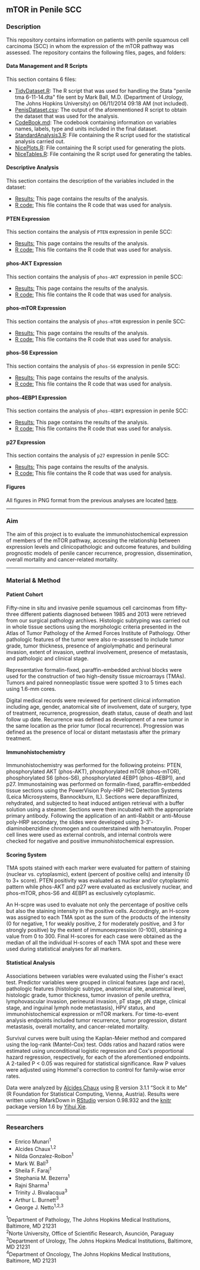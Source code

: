 ## mTOR in Penile SCC

### Description
This repository contains information on patients with penile squamous cell carcinoma (SCC) in whom the expression of the mTOR pathway was assessed. The repository contains the following files, pages, and folders:

#### Data Management and R Scripts
This section contains 6 files:

* [TidyDataset.R](https://github.com/alcideschaux/Penis_mTOR/blob/master/TidyDataset.R): The R script that was used for handling the Stata "penile tma 6-11-14.dta" file sent by Mark Ball, M.D. (Department of Urology, The Johns Hopkins University) on 06/11/2014 09:18 AM (not included).
* [PenisDataset.csv](https://github.com/alcideschaux/Penis_mTOR/blob/master/PenisDataset.csv): The output of the aforementioned R script to obtain the dataset that was used for the analysis.
* [CodeBook.md](https://github.com/alcideschaux/Penis_mTOR/blob/master/CodeBook.md): The codebook containing information on variables names, labels, type and units included in the final dataset.
* [StandardAnalysis3.R](https://github.com/alcideschaux/Penis_mTOR/blob/master/RFUN/StandardAnalysis3.R): File containing the R script used for the statistical analysis carried out.
* [NicePlots.R](https://github.com/alcideschaux/Penis_mTOR/blob/master/RFUN/NicePlots.R): File containing the R script used for generating the plots.
* [NiceTables.R](https://github.com/alcideschaux/Penis_mTOR/blob/master/RFUN/NiceTables.R): File containing the R script used for generating the tables.

#### Descriptive Analysis
This section contains the description of the variables included in the dataset:

* [Results:](https://github.com/alcideschaux/Penis_mTOR/blob/master/0_mTORpenis_Descriptive.md) This page contains the results of the analysis.
* [R code:](https://github.com/alcideschaux/Penis_mTOR/blob/master/0_mTORpenis_Descriptive.Rmd) This file contains the R code that was used for analysis.

#### PTEN Expression
This section contains the analysis of `PTEN` expression in penile SCC:

* [Results:](https://github.com/alcideschaux/Penis_mTOR/blob/master/1_mTORpenis_PTEN.md) This page contains the results of the analysis.
* [R code:](https://github.com/alcideschaux/Penis_mTOR/blob/master/1_mTORpenis_PTEN.Rmd) This file contains the R code that was used for analysis.

#### phos-AKT Expression
This section contains the analysis of `phos-AKT` expression in penile SCC:

* [Results:](https://github.com/alcideschaux/Penis_mTOR/blob/master/2_mTORpenis_AKT.md) This page contains the results of the analysis.
* [R code:](https://github.com/alcideschaux/Penis_mTOR/blob/master/2_mTORpenis_AKT.Rmd) This file contains the R code that was used for analysis.

#### phos-mTOR Expression
This section contains the analysis of `phos-mTOR` expression in penile SCC:

* [Results:](https://github.com/alcideschaux/Penis_mTOR/blob/master/3_mTORpenis_mTOR.md) This page contains the results of the analysis.
* [R code:](https://github.com/alcideschaux/Penis_mTOR/blob/master/3_mTORpenis_mTOR.Rmd) This file contains the R code that was used for analysis.

#### phos-S6 Expression
This section contains the analysis of `phos-S6` expression in penile SCC:

* [Results:](https://github.com/alcideschaux/Penis_mTOR/blob/master/4_mTORpenis_pS6.md) This page contains the results of the analysis.
* [R code:](https://github.com/alcideschaux/Penis_mTOR/blob/master/4_mTORpenis_pS6.Rmd) This file contains the R code that was used for analysis.

#### phos-4EBP1 Expression
This section contains the analysis of `phos-4EBP1` expression in penile SCC:

* [Results:](https://github.com/alcideschaux/Penis_mTOR/blob/master/5_mTORpenis_EBP1.md) This page contains the results of the analysis.
* [R code:](https://github.com/alcideschaux/Penis_mTOR/blob/master/5_mTORpenis_EBP1.Rmd) This file contains the R code that was used for analysis.

#### p27 Expression
This section contains the analysis of `p27` expression in penile SCC:

* [Results:](https://github.com/alcideschaux/Penis_mTOR/blob/master/6_mTORpenis_p27.md) This page contains the results of the analysis.
* [R code:](https://github.com/alcideschaux/Penis_mTOR/blob/master/6_mTORpenis_p27.Rmd) This file contains the R code that was used for analysis.

#### Figures
All figures in PNG format from the previous analyses are located [here](https://github.com/alcideschaux/Penis_mTOR/blob/master/figure).

***

### Aim
The aim of this project is to evaluate the immunohistochemical expression of members of the mTOR pathway, accessing the relationship between expression levels and clinicopathologic and outcome features, and building prognostic models of penile cancer recurrence, progression, dissemination, overall mortality and cancer-related mortality.

***

### Material & Method
#### Patient Cohort
Fifty-nine in situ and invasive penile squamous cell carcinomas from fifty-three different patients diagnosed between 1985 and 2013 were retrieved from our surgical pathology archives. Histologic subtyping was carried out in whole tissue sections using the morphologic criteria presented in the Atlas of Tumor Pathology of the Armed Forces Institute of Pathology. Other pathologic features of the tumor were also re-assessed to include tumor grade, tumor thickness, presence of angiolymphatic and perineural invasion, extent of invasion, urethral involvement, presence of metastasis, and pathologic and clinical stage.

Representative formalin-fixed, paraffin-embedded archival blocks were used for the construction of two high-density tissue microarrays (TMAs). Tumors and paired nonneoplastic tissue were spotted 3 to 5 times each using 1.6-mm cores.

Digital medical records were reviewed for pertinent clinical information including age, gender, anatomical site of involvement, date of surgery, type of treatment, recurrence, progression, death status, cause of death and last follow up date. Recurrence was defined as development of a new tumor in the same location as the prior tumor (local recurrence). Progression was defined as the presence of local or distant metastasis after the primary treatment.

#### Immunohistochemistry
Immunohistochemistry was performed for the following proteins: PTEN, phosphorylated AKT (phos-AKT), phosphorylated mTOR (phos-mTOR), phosphorylated S6 (phos-S6), phosphorylated 4EBP1 (phos-4EBP1), and p27.  Immunostaining was performed on formalin-fixed, paraffin-embedded tissue sections using the PowerVision Poly-HRP IHC Detection Systems (Leica Microsystems, Bannockburn, IL). Sections were deparaffinized, rehydrated, and subjected to heat induced antigen retrieval with a buffer solution using a steamer. Sections were then incubated with the appropriate primary antibody. Following the application of an anti-Rabbit or anti-Mouse poly-HRP secondary, the slides were developed using 3-3'-diaminobenzidine chromogen and counterstained with hematoxylin. Proper cell lines were used as external controls, and internal controls were checked for negative and positive immunohistochemical expression.

#### Scoring System
TMA spots stained with each marker were evaluated for pattern of staining (nuclear vs. cytoplasmic), extent (percent of positive cells) and intensity (0 to 3+ score). PTEN positivity was evaluated as nuclear and/or cytoplasmic pattern while phos-AKT and p27 were evaluated as exclusively nuclear, and phos-mTOR, phos-S6 and 4EBP1 as exclusively cytoplasmic.

An H-scpre was used to evaluate not only the percentage of positive cells but also the staining intensity in the positive cells. Accordingly, an H-score was assigned to each TMA spot as the sum of the products of the intensity (0 for negative, 1 for weakly positive, 2 for moderately positive, and 3 for strongly positive) by the extent of immunoexpression (0-100), obtaining a value from 0 to 300. Final H-scores for each case were obtained as the median of all the individual H-scores of each TMA spot and these were used during statistical analyses for all markers.

#### Statistical Analysis
Associations between variables were evaluated using the Fisher's exact test. Predictor variables were grouped in clinical features (age and race), pathologic features (histologic subtype, anatomical site, anatomical level, histologic grade, tumor thickness, tumor invasion of penile urethra, lymphovascular invasion, perineural invasion, pT stage, pN stage, clinical stage, and inguinal lymph node metastasis), HPV status, and immunohistochemical expression or mTOR markers. For time-to-event analysis endpoints included tumor recurrence, tumor progression, distant metastasis, overall mortality, and cancer-related mortality.

Survival curves were built using the Kaplan-Meier method and compared using the log-rank (Mantel-Cox) test. Odds ratios and hazard ratios were estimated using unconditional logistic regression and Cox's proportional hazard regression, respectively, for each of the aforementioned endpoints. A 2-tailed P < 0.05 was required for statistical significance. Raw P values were adjusted using Hommel's correction to control for family-wise error rates.

Data were analyzed by [Alcides Chaux](https://github.com/alcideschaux) using [R](http://www.r-project.org) version 3.1.1 “Sock it to Me” (R Foundation for Statistical Computing, Vienna, Austria). Results were written using RMarkDown in [RStudio](http://www.rstudio.com) version 0.98.932 and the [knitr](http://cran.r-project.org/web/packages/knitr/index.html) package version 1.6 by [Yihui Xie](http://yihui.name/knitr). 

***

### Researchers
* Enrico Munari<sup>1</sup>
* Alcides Chaux<sup>1,2</sup>
* Nilda Gonzalez-Roibon<sup>1</sup>
* Mark W. Ball<sup>3</sup>
* Sheila F. Faraj<sup>1</sup>
* Stephania M. Bezerra<sup>1</sup>
* Rajni Sharma<sup>1</sup>
* Trinity J. Bivalacqua<sup>3</sup>
* Arthur L. Burnett<sup>3</sup>
* George J. Netto<sup>1,2,3</sup>

<sup>1</sup>Department of Pathology, The Johns Hopkins Medical Institutions, Baltimore, MD 21231  
<sup>2</sup>Norte University, Office of Scientific Research, Asunción, Paraguay  
<sup>3</sup>Department of Urology, The Johns Hopkins Medical Institutions, Baltimore, MD 21231  
<sup>4</sup>Department of Oncology, The Johns Hopkins Medical Institutions, Baltimore, MD 21231